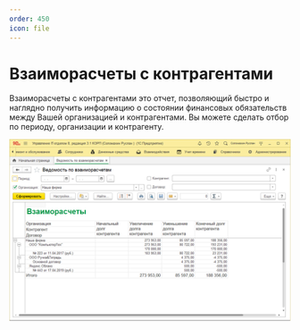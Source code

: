 ```yaml
---
order: 450
icon: file
---
```


# Взаиморасчеты с контрагентами

Взаиморасчеты с контрагентами это отчет, позволяющий быстро и наглядно получить информацию о состоянии финансовых обязательств между Вашей организацией и контрагентами. Вы можете сделать отбор по периоду, организации и контрагенту.

![01_Взаиморачеты](static/01_Взаиморачеты.png)
